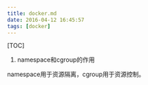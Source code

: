 ```yaml
---
title: docker.md
date: 2016-04-12 16:45:57
tags: [docker]
---
```


[TOC]

<!--more-->

1. namespace和cgroup的作用

namespace用于资源隔离，cgroup用于资源控制。
